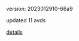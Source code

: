version: 2023012910-66a9

updated 11 avds

[details](https://github.com/0x74f917491bfa7ebfa379/ali_avd_db/blob/master/change_log/2023/01/29/10/66a9.txt)